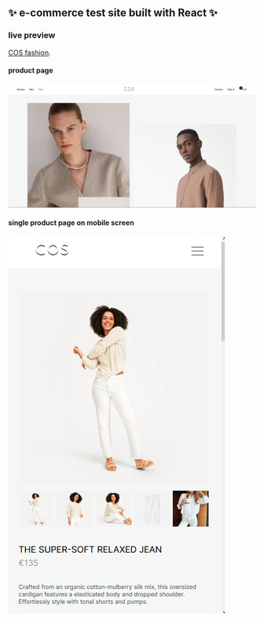 ## ✨ e-commerce test site built with React ✨

### live preview

[COS fashion](https://cos-fashion.netlify.app).

#### product page

![product page](/public/fashion-store.png)

#### single product page on mobile screen

![mobile look](/public/single-page-mobile.png)
